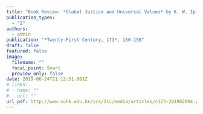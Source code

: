 ```yaml
---
title: "Book Review: *Global Justice and Universal Values* by K. W. Ip and S. M. Tsang (in Chinese)"
publication_types:
  - "2"
authors:
  - admin
publication: "*Twenty-First Century, 173*, 150-158"
draft: false
featured: false
image:
  filename: ""
  focal_point: Smart
  preview_only: false
date: 2019-06-24T21:12:51.861Z
# links:
# - name: ""
#   url: ""
url_pdf: http://www.cuhk.edu.hk/ics/21c/media/articles/c173-201902004.pdf
---
```

